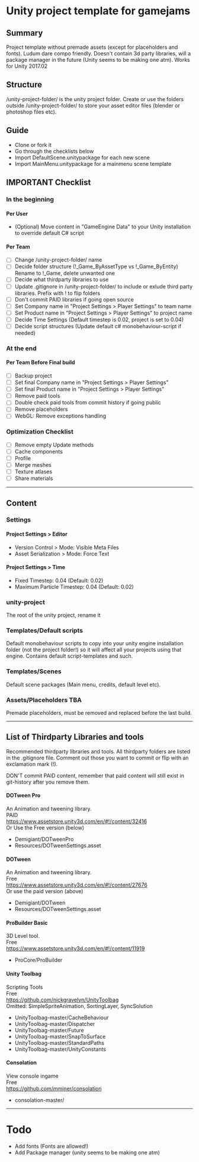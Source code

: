 # Unity project template for gamejams

## Summary
Project template without premade assets (except for placeholders and fonts). Ludum dare compo friendly.
Doesn't contain 3d party libraries, will a package manager in the future (Unity seems to be making one atm).
Works for Unity 2017.02

## Structure
/unity-project-folder/ is the unity project folder. Create or use the folders outside /unity-project-folder/ to store your asset editor files (blender or photoshop files etc).

## Guide
* Clone or fork it
* Go through the checklists below
* Import DefaultScene.unitypackage for each new scene
* Import MainMenu.unitypackage for a mainmenu scene template

## IMPORTANT Checklist
### In the beginning

#### Per User
* (Optional) Move content in "GameEngine Data" to your Unity installation to override default C# script

#### Per Team 
- [ ] Change /unity-project-folder/ name
- [ ] Decide folder structure (!_Game_ByAssetType vs !_Game_ByEntity) Rename to !_Game, delete unwanted one   
- [ ] Decide what thirdparty libraries to use      
- [ ] Update .gitignore in /unity-project-folder/ to include or exlude third party libraries. Prefix with ! to flip folders
- [ ] Don't commit PAID libraries if going open source     
- [ ] Set Company name in "Project Settings > Player Settings" to team name   
- [ ] Set Product name in "Project Settings > Player Settings" to project name   
- [ ] Decide Time Settings (Default timestep is 0.02, project is set to 0.04)    
- [ ] Decide script structures (Update default c# monobehaviour-script if needed)
 
### At the end

#### Per Team Before Final build
- [ ] Backup project     
- [ ] Set final Company name in "Project Settings > Player Settings"     
- [ ] Set final Product name in "Project Settings > Player Settings"      
- [ ] Remove paid tools      
- [ ] Double check paid tools from commit history if going public    
- [ ] Remove placeholders       
- [ ] WebGL: Remove exceptions handling      

### Optimization Checklist
- [ ] Remove empty Update methods
- [ ] Cache components
- [ ] Profile
- [ ] Merge meshes    
- [ ] Texture atlases    
- [ ] Share materials
--------

## Content ##

### Settings
#### Project Settings > Editor
- Version Control > Mode: Visible Meta Files
- Asset Serialization > Mode: Force Text

#### Project Settings > Time
- Fixed Timestep: 0.04 (Default: 0.02)
- Maximum Particle Timestep: 0.04 (Default: 0.02)

### unity-project
The root of the unity project, rename it

### Templates/Default scripts
Default monobehaviour scripts to copy into your unity engine installation folder (not the project folder!) so it will affect all your projects using that engine. Contains default script-templates and such.

### Templates/Scenes
Default scene packages (Main menu, credits, default level etc).

### Assets/Placeholders TBA
Premade placeholders, must be removed and replaced before the last build.

-----

## List of Thirdparty Libraries and tools
Recommended thirdparty libraries and tools. All thirdparty folders are listed in the .gitignore file. Comment out those you want to commit or flip with an exclamation mark (!). 

DON'T commit PAID content, remember that paid content will still exist in git-history after you remove them.

#### DOTween Pro
An Animation and tweening library.   
PAID  
https://www.assetstore.unity3d.com/en/#!/content/32416   
Or Use the Free version (below)  

* Demigiant/DOTweenPro
* Resources/DOTweenSettings.asset

#### DOTween
An Animation and tweening library.  
Free   
https://www.assetstore.unity3d.com/en/#!/content/27676    
Or use the paid version (above)  

* Demigiant/DOTween
* Resources/DOTweenSettings.asset

#### ProBuilder Basic
3D Level tool.   
Free    
https://www.assetstore.unity3d.com/en/#!/content/11919    

* ProCore/ProBuilder


#### Unity Toolbag
Scripting Tools   
Free   
https://github.com/nickgravelyn/UnityToolbag     
Omitted: SimpleSpriteAnimation, SortingLayer, SyncSolution    
 
* UnityToolbag-master/CacheBehaviour
* UnityToolbag-master/Dispatcher
* UnityToolbag-master/Future
* UnityToolbag-master/SnapToSurface
* UnityToolbag-master/StandardPaths
* UnityToolbag-master/UnityConstants

####  Consolation
View console ingame    
Free    
https://github.com/mminer/consolation    

* consolation-master/

---------

# Todo
* Add fonts (Fonts are allowed!)
* Add Package manager (unity seems to be making one atm)
